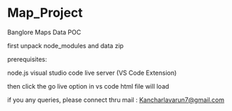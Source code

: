 # Map_Project
Banglore Maps Data POC

first unpack node_modules and data zip 

prerequisites:

 node.js
 visual studio code
 live server (VS Code Extension)

 then click the go live option in vs code html file will load

if you any queries,
please connect thru mail : Kancharlavarun7@gmail.com
 
